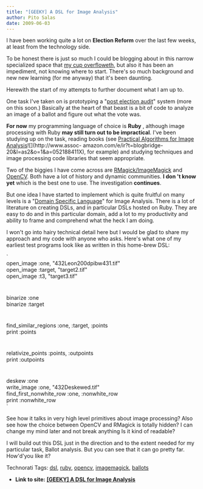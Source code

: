 ```yaml
---
title: "[GEEKY] A DSL for Image Analysis"
author: Pito Salas
date: 2009-06-03
---
```


I have been working quite a lot on **Election Reform**   over the last few
weeks, at least from the technology side.

To be honest there is just so much I could be blogging about in this narrow
specialized space that [my cup
overfloweth](<http://wiki.trustthevote.org/index.php/Main_Page>), but also it
has been an impediment, not knowing where to start. There's so much background
and new new learning (for me anyway) that it's been daunting.

Herewith the start of my attempts to further document what I am up to.

One task I've taken on is prototyping a "[post election
audit](<http://www.sos.ca.gov/elections/elections_peas.htm>)" system (more on
this soon.) Basically at the heart of that beast is a bit of code to analyze
an image of a ballot and figure out what the vote was.

**For now** my programming language of choice is **Ruby** , although image
processing with Ruby **may still turn out to be impractical**. I've been
studying up on the task, reading books (see [Practical Algorithms for Image
Analysis](<http://www.amazon.com/gp/product/052188411X?ie=UTF8&tag=blogbridge-20&linkCode=as2&camp=1789&creative=9325&creativeASIN=052188411X>)![](http://www.assoc-
amazon.com/e/ir?t=blogbridge-20&l=as2&o=1&a=052188411X), for example) and
studying techniques and image processing code libraries that seem appropriate.

Two of the biggies I have come across are
[RMagick/ImageMagick](<http://rmagick.rubyforge.org/>) and
[OpenCV](<http://opencv.willowgarage.com/wiki/>). Both have a lot of history
and dynamic communities. **I don 't know yet** which is the best one to use.
The investigation **continues**.

But one idea I have started to implement which is quite fruitful on many
levels is a "[Domain Specific
Language](<http://www.oreillynet.com/ruby/blog/2005/12/what_is_a_dsl.html>)"
for Image Analysis. There is a lot of literature on creating DSLs, and in
particular DSLs hosted on Ruby. They are easy to do and in this particular
domain, add a lot to my productivity and ability to frame and comprehend what
the heck I am doing.

I won't go into hairy technical detail here but I would be glad to share my
approach and my code with anyone who asks. Here's what one of my earliest test
programs look like as written in this home-brew DSL:

`  
open_image :one, "432Leon200dpibw431.tif"  
open_image :target, "target2.tif"  
open_image :t3, "target3.tif"  
#  
binarize :one  
binarize :target  
#  
find_similar_regions :one, :target, :points  
print :points  
#  
relativize_points :points, :outpoints  
print :outpoints  
#  
deskew :one  
write_image :one, "432Deskewed.tif"  
find_first_nonwhite_row :one, :nonwhite_row  
print :nonwhite_row  
`

See how it talks in very high level primitives about image processing? Also
see how the choice between OpenCV and RMagick is totally hidden? I can change
my mind later and not break anything Is it kind of readable?

I will build out this DSL just in the direction and to the extent needed for
my particular task, Ballot analysis. But you can see that it can go pretty
far. How'd'you like it?

Technorati Tags: [dsl](<http://technorati.com/tag/dsl>),
[ruby](<http://technorati.com/tag/ruby>),
[opencv](<http://technorati.com/tag/opencv>),
[imagemagick](<http://technorati.com/tag/imagemagick>),
[ballots](<http://technorati.com/tag/ballots>)


* **Link to site:** **[[GEEKY] A DSL for Image Analysis](None)**
